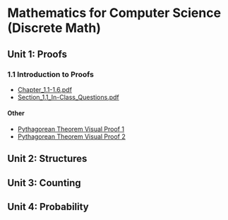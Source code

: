 # Mathematics for Computer Science (Discrete Math)

## Unit 1: Proofs

### 1.1 Introduction to Proofs

- [Chapter_1.1-1.6.pdf](Chapter_1.1-1.6.pdf)
- [Section_1.1_In-Class_Questions.pdf](Section_1.1_In-Class_Questions.pdf)

#### Other

- [Pythagorean Theorem Visual Proof 1](https://www.youtube.com/watch?v=yfGtbNgcrQ8)
- [Pythagorean Theorem Visual Proof 2](https://www.youtube.com/watch?v=I75HYC8TRNY)

## Unit 2: Structures

## Unit 3: Counting

## Unit 4: Probability
